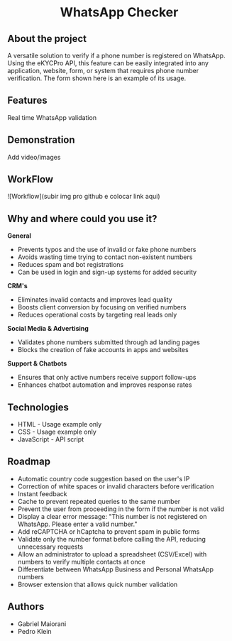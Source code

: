 <h1 align="center"> WhatsApp Checker </h1>

## About the project
A versatile solution to verify if a phone number is registered on WhatsApp. Using the eKYCPro API, this feature can be easily integrated into any application, website, form, or system that requires phone number verification. The form shown here is an example of its usage.

## Features
Real time WhatsApp validation

## Demonstration
Add video/images

## WorkFlow  
![Workflow](subir img pro github e colocar link aqui)

## Why and where could you use it?
**General**
- Prevents typos and the use of invalid or fake phone numbers
- Avoids wasting time trying to contact non-existent numbers
- Reduces spam and bot registrations
- Can be used in login and sign-up systems for added security

**CRM's**
- Eliminates invalid contacts and improves lead quality
- Boosts client conversion by focusing on verified numbers
- Reduces operational costs by targeting real leads only

**Social Media & Advertising**
- Validates phone numbers submitted through ad landing pages
- Blocks the creation of fake accounts in apps and websites

**Support & Chatbots**
- Ensures that only active numbers receive support follow-ups
- Enhances chatbot automation and improves response rates

## Technologies
- HTML - Usage example only
- CSS - Usage example only
- JavaScript - API script

## Roadmap
- Automatic country code suggestion based on the user's IP
- Correction of white spaces or invalid characters before verification
- Instant feedback
- Cache to prevent repeated queries to the same number
- Prevent the user from proceeding in the form if the number is not valid
- Display a clear error message: "This number is not registered on WhatsApp. Please enter a valid number."
- Add reCAPTCHA or hCaptcha to prevent spam in public forms
- Validate only the number format before calling the API, reducing unnecessary requests
- Allow an administrator to upload a spreadsheet (CSV/Excel) with numbers to verify multiple contacts at once
- Differentiate between WhatsApp Business and Personal WhatsApp numbers
- Browser extension that allows quick number validation

## Authors
- Gabriel Maiorani
- Pedro Klein
